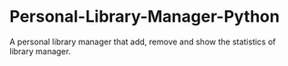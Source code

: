 # Personal-Library-Manager-Python
A personal library manager that add, remove and show the statistics of library manager.
